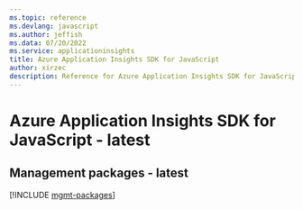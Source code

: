 ```yaml
---
ms.topic: reference
ms.devlang: javascript
ms.author: jeffish
ms.data: 07/20/2022
ms.service: applicationinsights
title: Azure Application Insights SDK for JavaScript
author: xirzec
description: Reference for Azure Application Insights SDK for JavaScript
---
```

# Azure Application Insights SDK for JavaScript - latest

## Management packages - latest
[!INCLUDE [mgmt-packages](application-insights-mgmt-index.md)]
